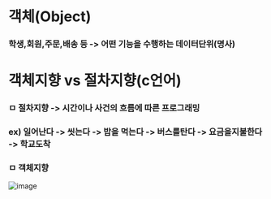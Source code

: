 # 객체(Object)
### 학생,회원,주문,배송 등 -> 어떤 기능을 수행하는 데이터단위(명사)

# 객체지향 vs 절차지향(c언어)
### ㅁ 절차지향 -> 시간이나 사건의 흐름에 따른 프로그래밍
### ex) 일어난다 -> 씻는다 -> 밥을 먹는다 -> 버스를탄다 -> 요금을지불한다 -> 학교도착
### ㅁ 객체지향

![image](https://user-images.githubusercontent.com/82345970/183837346-03052f29-60dc-4aa2-9fb1-9ba8d4420ea1.png)




